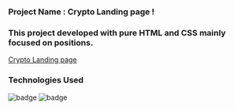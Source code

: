 ### Project Name : Crypto Landing page !

### This project developed with pure HTML and CSS mainly focused on positions.


[Crypto Landing page](https://crafting-tomorrow-success.netlify.app/)

### Technologies Used

![badge](https://img.shields.io/badge/iNeuron-LCO-green) ![badge](https://img.shields.io/badge/Hitesh--Choudhary-Full%20Stack%20Javascript%20Course-orange)
<br/>

